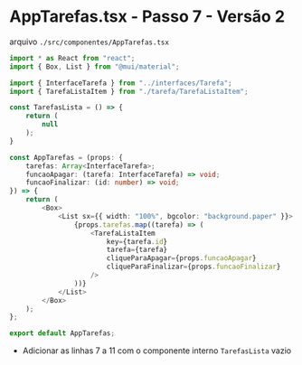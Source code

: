 # AppTarefas.tsx - Passo 7 - Versão 2


arquivo `./src/componentes/AppTarefas.tsx`
```ts
import * as React from "react";
import { Box, List } from "@mui/material";

import { InterfaceTarefa } from "../interfaces/Tarefa";
import { TarefaListaItem } from "./tarefa/TarefaListaItem";

const TarefasLista = () => {
	return (
		null
	);
}

const AppTarefas = (props: {
	tarefas: Array<InterfaceTarefa>;
	funcaoApagar: (tarefa: InterfaceTarefa) => void;
	funcaoFinalizar: (id: number) => void;
}) => {
	return (
		<Box>
			<List sx={{ width: "100%", bgcolor: "background.paper" }}>
				{props.tarefas.map((tarefa) => (
					<TarefaListaItem
						key={tarefa.id}
						tarefa={tarefa}
						cliqueParaApagar={props.funcaoApagar}
						cliqueParaFinalizar={props.funcaoFinalizar}
					/>
				))}
			</List>
		</Box>
	);
};

export default AppTarefas;

```

- Adicionar as linhas 7 a 11 com o componente interno `TarefasLista` vazio
